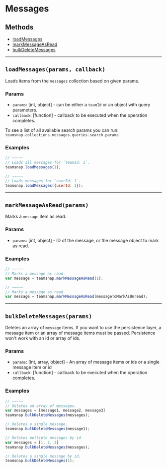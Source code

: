 # Messages

## Methods

- [loadMessages](#loadMessages)
- [markMessageAsRead](#markMessageAsRead)
- [bulkDeleteMessages](#bulkDeleteMessages)


---
<a id="loadMessages"></a>
## `loadMessages(params, callback)`
Loads items from the `messages` collection based on given params.

### Params
* `params`: [int, object] - can be either a `teamId` or an object with query parameters.
* `callback`: [function] - callback to be executed when the operation completes.

To see a list of all available search params you can run:
`teamsnap.collections.messages.queries.search.params`

### Examples
```javascript
// ~~~~~
// Loads all messages for `teamId: 1`.
teamsnap.loadMessages(1);

// ~~~~~
// Loads messages for `userId: 1`.
teamsnap.loadMessages({userId: 1});
```


---


<a id="markMessageAsRead"></a>
## `markMessageAsRead(params)`
Marks a `message` item as read.

### Params
* `params`: [int, object] - ID of the message, or the message object to mark as read.

### Examples
```javascript
// ~~~~~
// Marks a message as read.
var message = teamsnap.markMessageAsRead(1);

// ~~~~~
// Marks a message as read.
var message = teamsnap.markMessageAsRead(messageToMarkAsUnread);
```

---


<a id="bulkDeleteMessages"></a>
## `bulkDeleteMessages(params)`
Deletes an array of `message` items.
If you want to use the persistence layer, a message item or an array of message
items must be passed. Persistence won't work with an id or array of ids.

### Params
* `params`: [int, array, object] - An array of message items or ids or a single message item or id
* `callback`: [function] - callback to be executed when the operation completes.

### Examples
```javascript
// ~~~~~
// Deletes an array of messages.
var messages = [message1, message2, message3]
teamsnap.bulkDeleteMessages(messages);

// Deletes a single message.
teamsnap.bulkDeleteMessages(message1);

// Deletes multiple messages by id
var messages = [1, 2, 3]
teamsnap.bulkDeleteMessages(messages);

// Deletes a single message by id.
teamsnap.bulkDeleteMessages(1);
```
